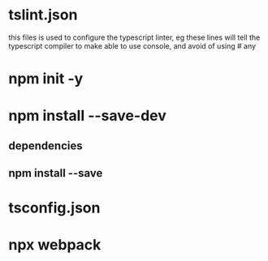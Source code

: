 
# tslint.json
  this files is used to configure the typescript linter, eg these lines will tell the 
  typescript compiler to make able to use console, and avoid of using # any
<!--     
"rules": {
    "no-console": false,
    "no-any": true
},
"jsRules": {
    "no-console": false
} 
-->
 

# npm init -y
 

# npm install --save-dev 
<!-- 

   webpack 
   webpack-cli

   @types/react 
   @types/react-dom

   typescript 
   ts-loader 
   source-map-loader

 -->

## dependencies  
## npm install --save 
<!-- 
    react
    react-dom
    reactscripts
    reactscripts-ts
 -->

# tsconfig.json

<!-- {
        "compilerOptions": {
                "outDir": "./dist/",
                "sourceMap": true,
                "noImplicitAny": true,
                "module": "commonjs",
                "target": "es6",
                "jsx": "react"
        }
} -->

# npx webpack      

        